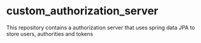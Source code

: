 # custom_authorization_server
This repository contains a authorization server that uses spring data JPA to store users, authorities and tokens
